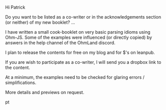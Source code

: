 Hi Patrick

Do you want to be listed as a co-writer or in the acknowledgements section (or neither) of my new booklet? ...

I have written a small cook-booklet on very basic parsing idioms using Ohm-JS.  Some of the examples were influenced (or directly copied) by answers in the help channel of the OhmLand discord.

I plan to release the contents for free on my blog and for $'s on leanpub.

If you are wish to participate as a co-writer, I will send you a dropbox link to the content.

At a minimum, the examples need to be checked for glaring errors / simplifications.

More details and previews on request.

pt

